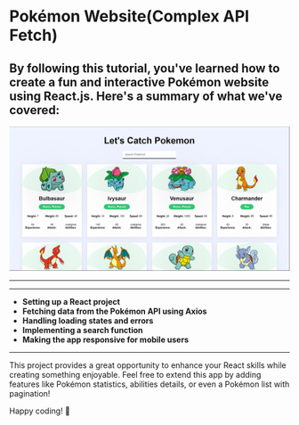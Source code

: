 # Pokémon Website(Complex API Fetch)

## By following this tutorial, you've learned how to create a fun and interactive Pokémon website using React.js. Here's a summary of what we've covered:

<img width="1154" alt="image" src="https://raw.githubusercontent.com/AmanKhansili/10-React-Practice-Projects/refs/heads/main/project-3/src/assets/pokemon.png">

---

---

- **Setting up a React project**
- **Fetching data from the Pokémon API using Axios**
- **Handling loading states and errors**
- **Implementing a search function**
- **Making the app responsive for mobile users**

---

This project provides a great opportunity to enhance your React skills while creating something enjoyable. Feel free to extend this app by adding features like Pokémon statistics, abilities details, or even a Pokémon list with pagination!

Happy coding! 🎉
